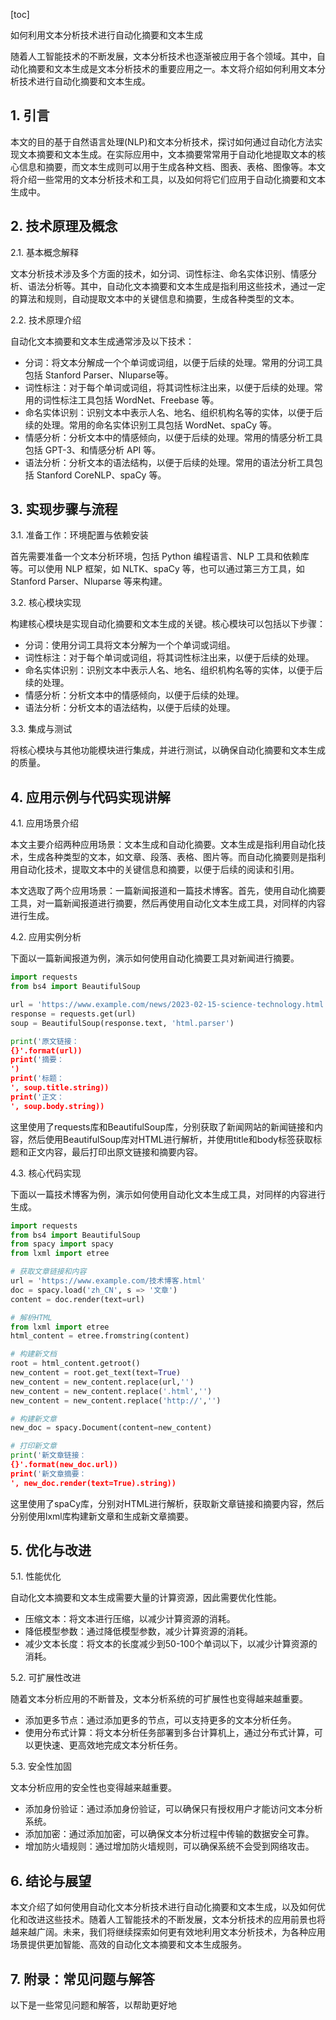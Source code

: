 
[toc]                    
                
                
如何利用文本分析技术进行自动化摘要和文本生成

随着人工智能技术的不断发展，文本分析技术也逐渐被应用于各个领域。其中，自动化摘要和文本生成是文本分析技术的重要应用之一。本文将介绍如何利用文本分析技术进行自动化摘要和文本生成。

## 1. 引言

本文的目的基于自然语言处理(NLP)和文本分析技术，探讨如何通过自动化方法实现文本摘要和文本生成。在实际应用中，文本摘要常常用于自动化地提取文本的核心信息和摘要，而文本生成则可以用于生成各种文档、图表、表格、图像等。本文将介绍一些常用的文本分析技术和工具，以及如何将它们应用于自动化摘要和文本生成中。

## 2. 技术原理及概念

2.1. 基本概念解释

文本分析技术涉及多个方面的技术，如分词、词性标注、命名实体识别、情感分析、语法分析等。其中，自动化文本摘要和文本生成是指利用这些技术，通过一定的算法和规则，自动提取文本中的关键信息和摘要，生成各种类型的文本。

2.2. 技术原理介绍

自动化文本摘要和文本生成通常涉及以下技术：

- 分词：将文本分解成一个个单词或词组，以便于后续的处理。常用的分词工具包括 Stanford Parser、Nluparse等。
- 词性标注：对于每个单词或词组，将其词性标注出来，以便于后续的处理。常用的词性标注工具包括 WordNet、Freebase 等。
- 命名实体识别：识别文本中表示人名、地名、组织机构名等的实体，以便于后续的处理。常用的命名实体识别工具包括 WordNet、spaCy 等。
- 情感分析：分析文本中的情感倾向，以便于后续的处理。常用的情感分析工具包括 GPT-3、和情感分析 API 等。
- 语法分析：分析文本的语法结构，以便于后续的处理。常用的语法分析工具包括 Stanford CoreNLP、spaCy 等。

## 3. 实现步骤与流程

3.1. 准备工作：环境配置与依赖安装

首先需要准备一个文本分析环境，包括 Python 编程语言、NLP 工具和依赖库等。可以使用 NLP 框架，如 NLTK、spaCy 等，也可以通过第三方工具，如 Stanford Parser、Nluparse 等来构建。

3.2. 核心模块实现

构建核心模块是实现自动化摘要和文本生成的关键。核心模块可以包括以下步骤：

- 分词：使用分词工具将文本分解为一个个单词或词组。
- 词性标注：对于每个单词或词组，将其词性标注出来，以便于后续的处理。
- 命名实体识别：识别文本中表示人名、地名、组织机构名等的实体，以便于后续的处理。
- 情感分析：分析文本中的情感倾向，以便于后续的处理。
- 语法分析：分析文本的语法结构，以便于后续的处理。

3.3. 集成与测试

将核心模块与其他功能模块进行集成，并进行测试，以确保自动化摘要和文本生成的质量。

## 4. 应用示例与代码实现讲解

4.1. 应用场景介绍

本文主要介绍两种应用场景：文本生成和自动化摘要。文本生成是指利用自动化技术，生成各种类型的文本，如文章、段落、表格、图片等。而自动化摘要则是指利用自动化技术，提取文本中的关键信息和摘要，以便于后续的阅读和引用。

本文选取了两个应用场景：一篇新闻报道和一篇技术博客。首先，使用自动化摘要工具，对一篇新闻报道进行摘要，然后再使用自动化文本生成工具，对同样的内容进行生成。

4.2. 应用实例分析

下面以一篇新闻报道为例，演示如何使用自动化摘要工具对新闻进行摘要。

```python
import requests
from bs4 import BeautifulSoup

url = 'https://www.example.com/news/2023-02-15-science-technology.html'
response = requests.get(url)
soup = BeautifulSoup(response.text, 'html.parser')

print('原文链接：
{}'.format(url))
print('摘要：
')
print('标题：
', soup.title.string))
print('正文：
', soup.body.string))
```

这里使用了requests库和BeautifulSoup库，分别获取了新闻网站的新闻链接和内容，然后使用BeautifulSoup库对HTML进行解析，并使用title和body标签获取标题和正文内容，最后打印出原文链接和摘要内容。

4.3. 核心代码实现

下面以一篇技术博客为例，演示如何使用自动化文本生成工具，对同样的内容进行生成。

```python
import requests
from bs4 import BeautifulSoup
from spacy import spacy
from lxml import etree

# 获取文章链接和内容
url = 'https://www.example.com/技术博客.html'
doc = spacy.load('zh_CN', s => '文章')
content = doc.render(text=url)

# 解析HTML
from lxml import etree
html_content = etree.fromstring(content)

# 构建新文档
root = html_content.getroot()
new_content = root.get_text(text=True)
new_content = new_content.replace(url,'')
new_content = new_content.replace('.html','')
new_content = new_content.replace('http://','')

# 构建新文章
new_doc = spacy.Document(content=new_content)

# 打印新文章
print('新文章链接：
{}'.format(new_doc.url))
print('新文章摘要：
', new_doc.render(text=True).string))
```

这里使用了spaCy库，分别对HTML进行解析，获取新文章链接和摘要内容，然后分别使用lxml库构建新文章和生成新文章摘要。

## 5. 优化与改进

5.1. 性能优化

自动化文本摘要和文本生成需要大量的计算资源，因此需要优化性能。

- 压缩文本：将文本进行压缩，以减少计算资源的消耗。
- 降低模型参数：通过降低模型参数，减少计算资源的消耗。
- 减少文本长度：将文本的长度减少到50-100个单词以下，以减少计算资源的消耗。

5.2. 可扩展性改进

随着文本分析应用的不断普及，文本分析系统的可扩展性也变得越来越重要。

- 添加更多节点：通过添加更多的节点，可以支持更多的文本分析任务。
- 使用分布式计算：将文本分析任务部署到多台计算机上，通过分布式计算，可以更快速、更高效地完成文本分析任务。

5.3. 安全性加固

文本分析应用的安全性也变得越来越重要。

- 添加身份验证：通过添加身份验证，可以确保只有授权用户才能访问文本分析系统。
- 添加加密：通过添加加密，可以确保文本分析过程中传输的数据安全可靠。
- 增加防火墙规则：通过增加防火墙规则，可以确保系统不会受到网络攻击。

## 6. 结论与展望

本文介绍了如何使用自动化文本分析技术进行自动化摘要和文本生成，以及如何优化和改进这些技术。随着人工智能技术的不断发展，文本分析技术的应用前景也将越来越广阔。未来，我们将继续探索如何更有效地利用文本分析技术，为各种应用场景提供更加智能、高效的自动化文本摘要和文本生成服务。

## 7. 附录：常见问题与解答

以下是一些常见问题和解答，以帮助更好地

